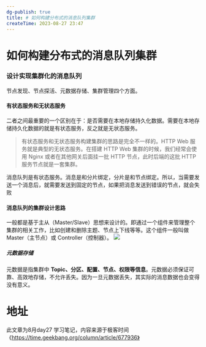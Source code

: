 ```yaml
---
dg-publish: true
title: # 如何构建分布式的消息队列集群
createTime: 2023-08-27 23:47  
---
```


# 如何构建分布式的消息队列集群


### 设计实现集群化的消息队列

节点发现、节点探活、元数据存储、集群管理四个方面。

#### 有状态服务和无状态服务
二者之间最重要的一个区别在于：是否需要在本地存储持久化数据。需要在本地存储持久化数据的就是有状态服务，反之就是无状态服务。

> 有状态服务和无状态服务构建集群的思路是完全不一样的。HTTP Web 服务就是典型的无状态服务。在搭建 HTTP Web 集群的时候，我们经常会使用 Nginx 或者在其他网关后面挂一批 HTTP 节点，此时后端的这批 HTTP 服务节点就是一套集群。

消息队列是有状态服务。消息是和分片绑定，分片是和节点绑定。所以，当需要发送一个消息后，就需要发送到固定的节点，如果把消息发送到错误的节点，就会失败

#### 消息队列的集群设计思路

一般都是基于主从（Master/Slave）思想来设计的。即通过一个组件来管理整个集群的相关工作，比如创建和删除主题、节点上下线等等。这个组件一般叫做 Master（主节点）或 Controller（控制器）。
![](https://static001.geekbang.org/resource/image/ee/de/ee8db4ceda999771fd0d89d0805626de.jpg?wh=10666x4801)


##### 元数据存储

元数据是指集群中 **Topic、分区、配置、节点、权限等信息**。元数据必须保证可靠、高效地存储，不允许丢失。因为一旦元数据丢失，其实际的消息数据也会变得没有意义。






# 地址

此文章为8月day27 学习笔记，内容来源于极客时间《https://time.geekbang.org/column/article/677936》